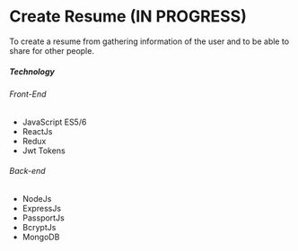 # Create Resume (IN PROGRESS)

To create a resume from gathering information of the user and to be able to share for other people.

##### Technology

###### Front-End
- JavaScript ES5/6
- ReactJs
- Redux
- Jwt Tokens

###### Back-end
- NodeJs
- ExpressJs
- PassportJs
- BcryptJs
- MongoDB